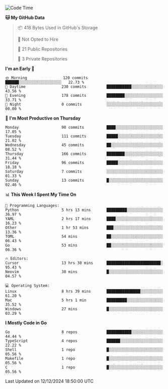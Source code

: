 <!--START_SECTION:waka-->
![Code Time](http://img.shields.io/badge/Code%20Time-1%2C003%20hrs%2027%20mins-blue)

**🐱 My GitHub Data** 

> 📦 418 Bytes Used in GitHub's Storage 
 > 
> 🚫 Not Opted to Hire
 > 
> 📜 21 Public Repositories 
 > 
> 🔑 3 Private Repositories 
 > 
**I'm an Early 🐤** 

```text
🌞 Morning                120 commits         ██████░░░░░░░░░░░░░░░░░░░   22.73 % 
🌆 Daytime                230 commits         ███████████░░░░░░░░░░░░░░   43.56 % 
🌃 Evening                178 commits         ████████░░░░░░░░░░░░░░░░░   33.71 % 
🌙 Night                  0 commits           ░░░░░░░░░░░░░░░░░░░░░░░░░   00.00 % 
```
📅 **I'm Most Productive on Thursday** 

```text
Monday                   90 commits          ████░░░░░░░░░░░░░░░░░░░░░   17.05 % 
Tuesday                  111 commits         █████░░░░░░░░░░░░░░░░░░░░   21.02 % 
Wednesday                45 commits          ██░░░░░░░░░░░░░░░░░░░░░░░   08.52 % 
Thursday                 166 commits         ████████░░░░░░░░░░░░░░░░░   31.44 % 
Friday                   96 commits          █████░░░░░░░░░░░░░░░░░░░░   18.18 % 
Saturday                 7 commits           ░░░░░░░░░░░░░░░░░░░░░░░░░   01.33 % 
Sunday                   13 commits          █░░░░░░░░░░░░░░░░░░░░░░░░   02.46 % 
```


📊 **This Week I Spent My Time On** 

```text
💬 Programming Languages: 
Python                   5 hrs 13 mins       █████████░░░░░░░░░░░░░░░░   36.97 % 
YAML                     2 hrs 17 mins       ████░░░░░░░░░░░░░░░░░░░░░   16.23 % 
Other                    1 hr 53 mins        ███░░░░░░░░░░░░░░░░░░░░░░   13.36 % 
TOML                     54 mins             ██░░░░░░░░░░░░░░░░░░░░░░░   06.43 % 
Go                       53 mins             ██░░░░░░░░░░░░░░░░░░░░░░░   06.36 % 

🔥 Editors: 
Cursor                   13 hrs 30 mins      ████████████████████████░   95.43 % 
Neovim                   38 mins             █░░░░░░░░░░░░░░░░░░░░░░░░   04.57 % 

💻 Operating System: 
Linux                    8 hrs 39 mins       ███████████████░░░░░░░░░░   61.20 % 
Mac                      5 hrs 1 min         █████████░░░░░░░░░░░░░░░░   35.52 % 
Windows                  27 mins             █░░░░░░░░░░░░░░░░░░░░░░░░   03.29 % 
```

**I Mostly Code in Go** 

```text
Go                       8 repos             ███████████░░░░░░░░░░░░░░   44.44 % 
TypeScript               4 repos             ██████░░░░░░░░░░░░░░░░░░░   22.22 % 
Shell                    1 repo              █░░░░░░░░░░░░░░░░░░░░░░░░   05.56 % 
Makefile                 1 repo              █░░░░░░░░░░░░░░░░░░░░░░░░   05.56 % 
C                        1 repo              █░░░░░░░░░░░░░░░░░░░░░░░░   05.56 % 
```




 Last Updated on 12/12/2024 18:50:00 UTC
<!--END_SECTION:waka-->
